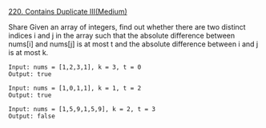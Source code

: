 [220. Contains Duplicate III(Medium)](https://leetcode.com/problems/contains-duplicate-iii/)

Share Given an array of integers, find out whether there are two distinct indices i and j in the array such that the
absolute difference between nums[i] and nums[j] is at most t and the absolute difference between i and j is at most k.

```
Input: nums = [1,2,3,1], k = 3, t = 0
Output: true

Input: nums = [1,0,1,1], k = 1, t = 2
Output: true

Input: nums = [1,5,9,1,5,9], k = 2, t = 3
Output: false
```